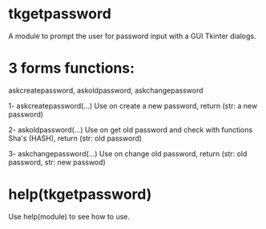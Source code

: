 # tkgetpassword
A module to prompt the user for password input with a GUI Tkinter dialogs.

# 3 forms functions:

askcreatepassword, askoldpassword, askchangepassword

1- askcreatepassword(...)
    Use on create a new password, return (str: a new password)

2- askoldpassword(...)
    Use on get old password and check with functions Sha's (HASH), return (str: old password)

3- askchangepassword(...)
    Use on change old password, return (str: old password, str: new passwod)

# help(tkgetpassword)
Use help(module) to see how to use.
